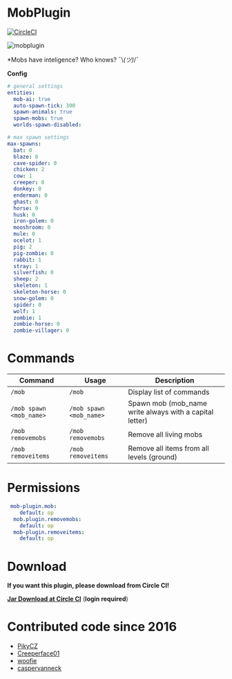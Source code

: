 # MobPlugin 

[![CircleCI](https://circleci.com/gh/PikyCZ/MobPlugin/tree/master.svg?style=shield&circle-token=)](https://circleci.com/gh/PikyCZ/MobPlugin/tree/master)

![mobplugin](https://github.com/PikyCZ/MobPlugin/blob/master/images/MobPlugin.png)

*Mobs have inteligence? Who knows? ¯\\_(ツ)_/¯

**Config**
```yml
# general settings
entities:
  mob-ai: true
  auto-spawn-tick: 300 
  spawn-animals: true
  spawn-mobs: true
  worlds-spawn-disabled:

# max spawn settings
max-spawns:
  bat: 0
  blaze: 0
  cave-spider: 0
  chicken: 2
  cow: 1
  creeper: 0
  donkey: 0
  enderman: 0
  ghast: 0
  horse: 0
  husk: 0 
  iron-golem: 0
  mooshroom: 0
  mule: 0
  ocelot: 1
  pig: 2
  pig-zombie: 0
  rabbit: 1
  stray: 1
  silverfish: 0
  sheep: 2
  skeleton: 1
  skeleton-horse: 0
  snow-golem: 0
  spider: 0
  wolf: 1
  zombie: 1
  zombie-horse: 0
  zombie-villager: 0
```

# Commands
| Command | Usage | Description |
| ------- |  ----- | ----------- |
| `/mob` | `/mob` | Display list of commands|
| `/mob spawn <mob_name>` | `/mob spawn <mob_name>` | Spawn mob (mob_name write always with a capital letter)
| `/mob removemobs` | `/mob removemobs` | Remove all living mobs|
| `/mob removeitems` | `/mob removeitems` | Remove all items from all levels (ground)|

# Permissions
```yml
 mob-plugin.mob:
    default: op
  mob.plugin.removemobs:  
    default: op
  mob-plugin.removeitems:
    default: op  
  ```

# Download

**If you want this plugin, please download from Circle CI!**

__[Jar Download at Circle CI](https://circleci.com/gh/PikyCZ/MobPlugin/tree/master/)__ (**login required**)

# Contributed code since 2016
* [PikyCZ](//github.com/PikyCZ)
* [Creeperface01](//github.com/Creeperface01)
* [woofie](//https://github.com/woofie)
* [caspervanneck](//https://github.com/caspervanneck)
